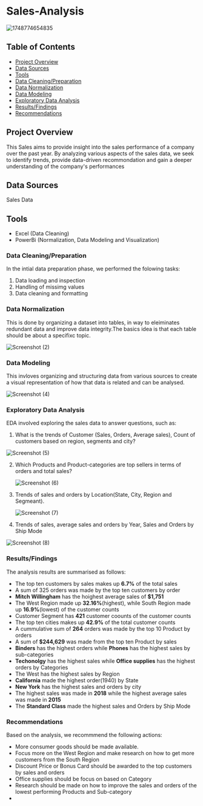 # Sales-Analysis

![1748774654835](https://github.com/user-attachments/assets/4bc2f808-c6cf-4e44-8626-cec94798848d)

## Table of Contents
- [Project Overview](#project-overview)
- [Data Sources](#data-sources)
- [Tools](#tools)
- [Data Cleaning/Preparation](#data-cleaning-preparation)
- [Data Normalization](#data-normalization)
- [Data Modeling](#data-modeling)
- [Exploratory Data Analysis](#exploratory-data-analysis)
- [Results/Findings](#results-findings)
- [Recommendations](#recommendation)


## Project Overview
This Sales aims to provide insight into the sales performance of a company over the past year. By analyzing various aspects of the sales data, we seek to identify trends, provide data-driven recommondation and gain a deeper understanding of the company's performances

## Data Sources
 Sales Data

 ## Tools
 - Excel (Data Cleaning)
 - PowerBi (Normalization, Data Modeling and Visualization)

### Data Cleaning/Preparation
In the intial data preparation phase, we performed the folowing tasks:
1. Data loading and inspection
2. Handling of missimg values
3. Data cleaning and formatting

### Data Normalization
This is done by organizing a dataset into tables, in way to eleiminates redundant data and improve data integrity.The basics idea is that each table should be about a specifixc topic.

![Screenshot (2)](https://github.com/user-attachments/assets/54ab4465-f8b4-4860-ab24-47c9368bf4fd)


### Data Modeling
This invloves organizing  and structuring data from various sources to create a visual representation of how that data is related and can be analysed.

![Screenshot (4)](https://github.com/user-attachments/assets/6fd4ab59-528e-4b0f-9291-f90919af7baf)


### Exploratory Data Analysis
EDA involved exploring the sales data to answer questions, such as:
1. What is the trends of Customer (Sales, Orders, Average sales), Count of customers based on region, segments and city?

  ![Screenshot (5)](https://github.com/user-attachments/assets/60bf8ada-1f5a-4f5b-b300-f20ddcd2d3d4)

2. Which Products and Product-categories are top sellers in terms of orders and total sales?

   ![Screenshot (6)](https://github.com/user-attachments/assets/f404c5dd-9166-448d-b3c1-bd92ddb84e0d)

3. Trends of sales and orders by Location(State, City, Region and Segmeant).

   ![Screenshot (7)](https://github.com/user-attachments/assets/ff6b345f-b72e-4d61-b65f-4ff0eb3fd4da)

4. Trends of sales, average sales and orders by Year, Sales and Orders by Ship Mode

![Screenshot (8)](https://github.com/user-attachments/assets/3ee29d4a-60f2-4f6d-b85c-c230818174db)

### Results/Findings
The analysis results are summarised as follows:
- The top ten customers by sales makes up **6.7%** of the total sales
- A sum of 325 orders was made by the top ten customers by order
- **Mitch Willingham** has the hoighest average sales of **$1,751**
- The West Region made up **32.16%**(highest), while South Region made up **16.9%**(lowest) of the customer counts
- Customer Segment has **421** customer coounts of the customer counts
- The top ten cities makes up **42.9%** of the total customer counts
- A cummulative sum of **264** orders was made by the top 10 Product by orders
- A sum of **$244,629** was made from the top ten Product by sales
- **Binders** has the highest orders while **Phones** has the highest sales by sub-categories
- **Techonolgy** has the highest sales while **Office supplies** has the highest orders by Categories
- The West has the highest sales by Region
- **California** made the highest order(1940) by State
- **New York** has the highest sales and orders by city
- The highest sales was made in **2018** while the highest average sales was made in **2015**
- The **Standard Class** made the highest sales and Orders by Ship Mode



### Recommendations
 Based on the analysis, we recommmend the following actions:
- More consumer goods should be made available.
- Focus more on the West Region and make research on how to get more customers from the South Region 
- Discount Price or Bonus Card should be awarded to the top customers by sales and orders
- Office supplies should be focus on based on Category 
- Research should be made on how to improve the sales and orders of the lowest performing Products and Sub-category
- 
